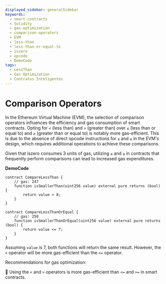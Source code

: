 ```yaml
---
displayed_sidebar: generalSidebar
keywords:
  - smart-contracts
  - Solidity
  - gas-optimization
  - comparison-operators
  - EVM
  - less-than
  - less-than-or-equal-to
  - iszero
  - opcode
  - DemoCode
tags:
  - LessThan
  - Gas Optimization
  - Contratos Inteligentes
---
```


# Comparison Operators

In the Ethereum Virtual Machine (EVM), the selection of comparison operators influences the efficiency and gas consumption of smart contracts. Opting for `<` (less than) and `>` (greater than) over `≤` (less than or equal to) and `≥` (greater than or equal to) is notably more gas-efficient. This is due to the absence of direct opcode instructions for `≤` and `≥` in the EVM's design, which requires additional operations to achieve these comparisons.

Given that iszero consumes 3 units of gas, utilizing `≤` and `≥` in contracts that frequently perform comparisons can lead to increased gas expenditures.

**DemoCode**

```solidity
contract CompareLessThan {
    // gas: 247
    function isSmallerThan(uint256 value) external pure returns (bool) {
        return value < 8;
    }
}

contract CompareLessThanOrEqual {
    // gas: 250
    function isSmallerThanOrEqual(uint256 value) external pure returns (bool) {
        return value <= 7;
    }
}
```

Assuming `value` is 7, both functions will return the same result. However, the `<` operator will be more gas-efficient than the `<=` operator.

Recommendations for gas optimization:

🌟 Using the `<` and `>` operators is more gas-efficient than `<=` and `>=` in smart contracts.
